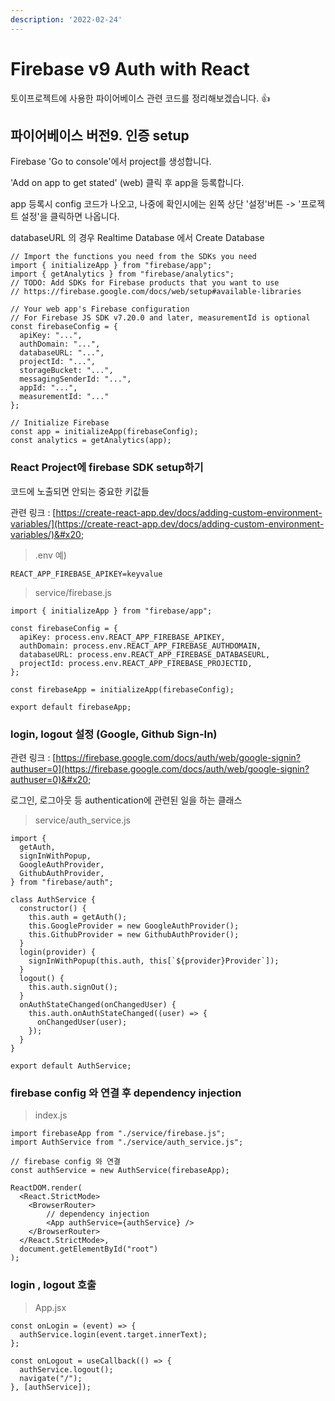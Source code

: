 ```yaml
---
description: '2022-02-24'
---
```


# Firebase v9 Auth with React

토이프로젝트에 사용한 파이어베이스 관련 코드를 정리해보겠습니다. :thumbsup:

## 파이어베이스 버전9. 인증 setup&#x20;

Firebase 'Go to console'에서 project를 생성합니다.&#x20;

'Add on app to get stated' (web) 클릭 후 app을 등록합니다. &#x20;

app 등록시 config 코드가 나오고, 나중에 확인시에는 왼쪽 상단 '설정'버튼 -> '프로젝트 설정'을 클릭하면 나옵니다.

databaseURL 의 경우 Realtime Database 에서 Create Database

```
// Import the functions you need from the SDKs you need
import { initializeApp } from "firebase/app";
import { getAnalytics } from "firebase/analytics";
// TODO: Add SDKs for Firebase products that you want to use
// https://firebase.google.com/docs/web/setup#available-libraries

// Your web app's Firebase configuration
// For Firebase JS SDK v7.20.0 and later, measurementId is optional
const firebaseConfig = {
  apiKey: "...",
  authDomain: "...",
  databaseURL: "...", 
  projectId: "...",
  storageBucket: "...",
  messagingSenderId: "...",
  appId: "...",
  measurementId: "..."
};

// Initialize Firebase
const app = initializeApp(firebaseConfig);
const analytics = getAnalytics(app);
```

### React Project에 firebase SDK setup하기

코드에 노출되면 안되는 중요한 키값들

관련 링크 : [https://create-react-app.dev/docs/adding-custom-environment-variables/](https://create-react-app.dev/docs/adding-custom-environment-variables/)&#x20;

> .env 예)

```
REACT_APP_FIREBASE_APIKEY=keyvalue
```

> service/firebase.js

```
import { initializeApp } from "firebase/app";

const firebaseConfig = {
  apiKey: process.env.REACT_APP_FIREBASE_APIKEY,
  authDomain: process.env.REACT_APP_FIREBASE_AUTHDOMAIN,
  databaseURL: process.env.REACT_APP_FIREBASE_DATABASEURL,
  projectId: process.env.REACT_APP_FIREBASE_PROJECTID,
};

const firebaseApp = initializeApp(firebaseConfig);

export default firebaseApp;

```

### login, logout 설정 (Google, Github Sign-In)

관련 링크 :  [https://firebase.google.com/docs/auth/web/google-signin?authuser=0](https://firebase.google.com/docs/auth/web/google-signin?authuser=0)&#x20;

로그인, 로그아웃 등 authentication에 관련된 일을 하는 클래스

> service/auth\_service.js

```
import {
  getAuth,
  signInWithPopup,
  GoogleAuthProvider,
  GithubAuthProvider,
} from "firebase/auth";

class AuthService {
  constructor() {
    this.auth = getAuth();
    this.GoogleProvider = new GoogleAuthProvider();
    this.GithubProvider = new GithubAuthProvider();
  }
  login(provider) {
    signInWithPopup(this.auth, this[`${provider}Provider`]);
  }
  logout() {
    this.auth.signOut();
  }
  onAuthStateChanged(onChangedUser) {
    this.auth.onAuthStateChanged((user) => {
      onChangedUser(user);
    });
  }
}

export default AuthService;

```

### firebase config 와 연결 후 dependency injection

> index.js

```
import firebaseApp from "./service/firebase.js";
import AuthService from "./service/auth_service.js";

// firebase config 와 연결 
const authService = new AuthService(firebaseApp);

ReactDOM.render(
  <React.StrictMode>
    <BrowserRouter>
        // dependency injection 
        <App authService={authService} />
    </BrowserRouter>
  </React.StrictMode>,
  document.getElementById("root")
);
```

### login , logout 호출

> App.jsx

```
const onLogin = (event) => {
  authService.login(event.target.innerText);
};

const onLogout = useCallback(() => {
  authService.logout();
  navigate("/");
}, [authService]);
```




